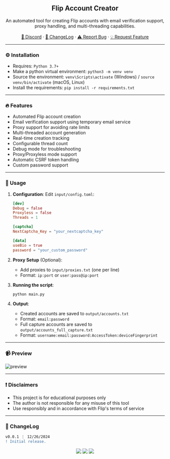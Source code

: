 <div align="center">
  <h2 align="center">Flip Account Creator</h2>
  <p align="center">
   An automated tool for creating Flip accounts with email verification support, proxy handling, and multi-threading capabilities.
    <br />
    <br />
    <a href="https://discord.cyberious.xyz">💬 Discord</a>
    ·
    <a href="#-changelog">📜 ChangeLog</a>
    ·
    <a href="https://github.com/sexfrance/Flip-Account-Creator/issues">⚠️ Report Bug</a>
    ·
    <a href="https://github.com/sexfrance/Flip-Account-Creator/issues">💡 Request Feature</a>
  </p>
</div>

---

### ⚙️ Installation

- Requires: `Python 3.7+`
- Make a python virtual environment: `python3 -m venv venv`
- Source the environment: `venv\Scripts\activate` (Windows) / `source venv/bin/activate` (macOS, Linux)
- Install the requirements: `pip install -r requirements.txt`

---

### 🔥 Features

- Automated Flip account creation
- Email verification support using temporary email service
- Proxy support for avoiding rate limits
- Multi-threaded account generation
- Real-time creation tracking
- Configurable thread count
- Debug mode for troubleshooting
- Proxy/Proxyless mode support
- Automatic CSRF token handling
- Custom password support

---

### 📝 Usage

1. **Configuration**:
   Edit `input/config.toml`:

   ```toml
   [dev]
   Debug = false
   Proxyless = false
   Threads = 1

   [captcha]
   NextCaptcha_Key = "your_nextcaptcha_key"

   [data]
   useBio = true
   password = "your_custom_password"
   ```

2. **Proxy Setup** (Optional):

   - Add proxies to `input/proxies.txt` (one per line)
   - Format: `ip:port` or `user:pass@ip:port`

3. **Running the script**:

   ```bash
   python main.py
   ```

4. **Output**:
   - Created accounts are saved to `output/accounts.txt`
   - Format: `email:password`
   - Full capture accounts are saved to `output/accounts_full_capture.txt`
   - Format: `username:email:password:AccessToken:deviceFingerprint`

---

### 📹 Preview

![preview](https://i.imgur.com/EXlGYAB.gif)

---

### ❗ Disclaimers

- This project is for educational purposes only
- The author is not responsible for any misuse of this tool
- Use responsibly and in accordance with Flip's terms of service

---

### 📜 ChangeLog

```diff
v0.0.1 ⋮ 12/26/2024
! Initial release.
```

<p align="center">
  <img src="https://img.shields.io/github/license/sexfrance/Flip-Account-Creator.svg?style=for-the-badge&labelColor=black&color=f429ff&logo=IOTA"/>
  <img src="https://img.shields.io/github/stars/sexfrance/Flip-Account-Creator.svg?style=for-the-badge&labelColor=black&color=f429ff&logo=IOTA"/>
  <img src="https://img.shields.io/github/languages/top/sexfrance/Flip-Account-Creator.svg?style=for-the-badge&labelColor=black&color=f429ff&logo=python"/>
</p>

